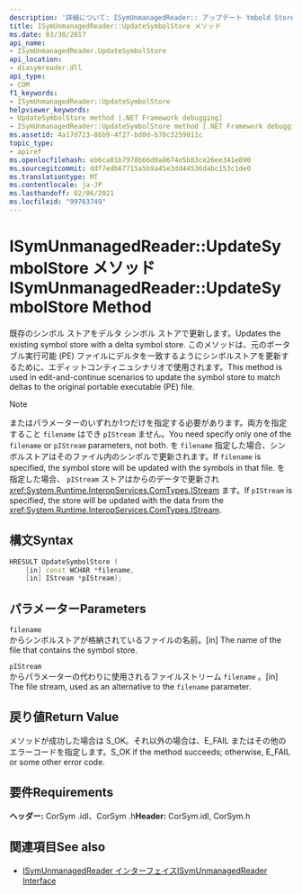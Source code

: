 ```yaml
---
description: '詳細について: ISymUnmanagedReader:: アップデート Ymbold Store メソッド'
title: ISymUnmanagedReader::UpdateSymbolStore メソッド
ms.date: 03/30/2017
api_name:
- ISymUnmanagedReader.UpdateSymbolStore
api_location:
- diasymreader.dll
api_type:
- COM
f1_keywords:
- ISymUnmanagedReader::UpdateSymbolStore
helpviewer_keywords:
- UpdateSymbolStore method [.NET Framework debugging]
- ISymUnmanagedReader::UpdateSymbolStore method [.NET Framework debugging]
ms.assetid: 4a17d723-86b9-4f27-bd0d-b70c3259011c
topic_type:
- apiref
ms.openlocfilehash: eb6ca01b7978b66d0a8674e5b83ce26ee341e890
ms.sourcegitcommit: ddf7edb67715a5b9a45e3dd44536dabc153c1de0
ms.translationtype: MT
ms.contentlocale: ja-JP
ms.lasthandoff: 02/06/2021
ms.locfileid: "99763749"
---
```

# <a name="isymunmanagedreaderupdatesymbolstore-method"></a><span data-ttu-id="fe214-103">ISymUnmanagedReader::UpdateSymbolStore メソッド</span><span class="sxs-lookup"><span data-stu-id="fe214-103">ISymUnmanagedReader::UpdateSymbolStore Method</span></span>

<span data-ttu-id="fe214-104">既存のシンボル ストアをデルタ シンボル ストアで更新します。</span><span class="sxs-lookup"><span data-stu-id="fe214-104">Updates the existing symbol store with a delta symbol store.</span></span> <span data-ttu-id="fe214-105">このメソッドは、元のポータブル実行可能 (PE) ファイルにデルタを一致するようにシンボルストアを更新するために、エディットコンティニュシナリオで使用されます。</span><span class="sxs-lookup"><span data-stu-id="fe214-105">This method is used in edit-and-continue scenarios to update the symbol store to match deltas to the original portable executable (PE) file.</span></span>  
  
> [!NOTE]
> <span data-ttu-id="fe214-106">またはパラメーターのいずれか1つだけを指定する必要があります。両方を指定すること `filename` はでき `pIStream` ません。</span><span class="sxs-lookup"><span data-stu-id="fe214-106">You need specify only one of the `filename` or `pIStream` parameters, not both.</span></span> <span data-ttu-id="fe214-107">を `filename` 指定した場合、シンボルストアはそのファイル内のシンボルで更新されます。</span><span class="sxs-lookup"><span data-stu-id="fe214-107">If `filename` is specified, the symbol store will be updated with the symbols in that file.</span></span> <span data-ttu-id="fe214-108">を指定した場合、 `pIStream` ストアはからのデータで更新され <xref:System.Runtime.InteropServices.ComTypes.IStream> ます。</span><span class="sxs-lookup"><span data-stu-id="fe214-108">If `pIStream` is specified, the store will be updated with the data from the <xref:System.Runtime.InteropServices.ComTypes.IStream>.</span></span>  
  
## <a name="syntax"></a><span data-ttu-id="fe214-109">構文</span><span class="sxs-lookup"><span data-stu-id="fe214-109">Syntax</span></span>  
  
```cpp  
HRESULT UpdateSymbolStore (  
    [in] const WCHAR *filename,  
    [in] IStream *pIStream);  
```  
  
## <a name="parameters"></a><span data-ttu-id="fe214-110">パラメーター</span><span class="sxs-lookup"><span data-stu-id="fe214-110">Parameters</span></span>  

 `filename`  
 <span data-ttu-id="fe214-111">からシンボルストアが格納されているファイルの名前。</span><span class="sxs-lookup"><span data-stu-id="fe214-111">[in] The name of the file that contains the symbol store.</span></span>  
  
 `pIStream`  
 <span data-ttu-id="fe214-112">からパラメーターの代わりに使用されるファイルストリーム `filename` 。</span><span class="sxs-lookup"><span data-stu-id="fe214-112">[in] The file stream, used as an alternative to the `filename` parameter.</span></span>  
  
## <a name="return-value"></a><span data-ttu-id="fe214-113">戻り値</span><span class="sxs-lookup"><span data-stu-id="fe214-113">Return Value</span></span>  

 <span data-ttu-id="fe214-114">メソッドが成功した場合は S_OK。それ以外の場合は、E_FAIL またはその他のエラーコードを指定します。</span><span class="sxs-lookup"><span data-stu-id="fe214-114">S_OK if the method succeeds; otherwise, E_FAIL or some other error code.</span></span>  
  
## <a name="requirements"></a><span data-ttu-id="fe214-115">要件</span><span class="sxs-lookup"><span data-stu-id="fe214-115">Requirements</span></span>  

 <span data-ttu-id="fe214-116">**ヘッダー:** CorSym .idl、CorSym .h</span><span class="sxs-lookup"><span data-stu-id="fe214-116">**Header:** CorSym.idl, CorSym.h</span></span>  
  
## <a name="see-also"></a><span data-ttu-id="fe214-117">関連項目</span><span class="sxs-lookup"><span data-stu-id="fe214-117">See also</span></span>

- [<span data-ttu-id="fe214-118">ISymUnmanagedReader インターフェイス</span><span class="sxs-lookup"><span data-stu-id="fe214-118">ISymUnmanagedReader Interface</span></span>](isymunmanagedreader-interface.md)
